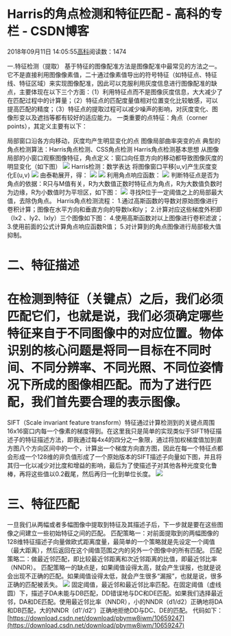 
# Harris的角点检测和特征匹配 - 高科的专栏 - CSDN博客

2018年09月11日 14:05:55[高科](https://me.csdn.net/pbymw8iwm)阅读数：1474


一.特征检测（提取）
基于特征的图像配准方法是图像配准中最常见的方法之一。它不是直接利用图像像素值，二十通过像素值导出的符号特征（如特征点、特征线、特征区域）来实现图像配准，因此可以克服利用灰度信息进行图像配准的缺点，主要体现在以下三个方面：（1）利用特征点而不是图像灰度信息，大大减少了在匹配过程中的计算量；（2）特征点的匹配度量值相对位置变化比较敏感，可以提高匹配的精度；（3）特征点的提取过程可以减少噪声的影响，对灰度变化、图像形变以及遮挡等都有较好的适应能力。
一类重要的点特征：角点（corner points），其定义主要有以下：

局部窗口沿各方向移动，灰度均产生明显变化的点
图像局部曲率突变的点
典型的角点检测算法：Harris角点检测、CSS角点检测
Harris角点检测基本思想
从图像局部的小窗口观察图像特征，角点定义：窗口向任意方向的移动都导致图像灰度的明显变化（如下图）
![](https://img-blog.csdn.net/20151029225637325?watermark/2/text/aHR0cDovL2Jsb2cuY3Nkbi5uZXQv/font/5a6L5L2T/fontsize/400/fill/I0JBQkFCMA==/dissolve/70/gravity/Center)
Harris检测：数学表达
将图像窗口平移[u,v]产生灰度变化E(u,v)
![](https://img-blog.csdn.net/20151030084301218?watermark/2/text/aHR0cDovL2Jsb2cuY3Nkbi5uZXQv/font/5a6L5L2T/fontsize/400/fill/I0JBQkFCMA==/dissolve/70/gravity/Center)
由泰勒展开，得：
![](https://img-blog.csdn.net/20151030084528619?watermark/2/text/aHR0cDovL2Jsb2cuY3Nkbi5uZXQv/font/5a6L5L2T/fontsize/400/fill/I0JBQkFCMA==/dissolve/70/gravity/Center)
![](https://img-blog.csdn.net/20151030084650433?watermark/2/text/aHR0cDovL2Jsb2cuY3Nkbi5uZXQv/font/5a6L5L2T/fontsize/400/fill/I0JBQkFCMA==/dissolve/70/gravity/Center)
利用角点响应函数：
![](https://img-blog.csdn.net/20151030084852888?watermark/2/text/aHR0cDovL2Jsb2cuY3Nkbi5uZXQv/font/5a6L5L2T/fontsize/400/fill/I0JBQkFCMA==/dissolve/70/gravity/Center)
判断特征点是否为角点的依据：R只与M值有关，R为大数值正数时特征点为角点，R为大数值负数时为边缘，R为小数值时为平坦区，如下图：
![](https://img-blog.csdn.net/20151030085303911?watermark/2/text/aHR0cDovL2Jsb2cuY3Nkbi5uZXQv/font/5a6L5L2T/fontsize/400/fill/I0JBQkFCMA==/dissolve/70/gravity/Center)
寻找R位于一定阈值之上的局部最大值，去除伪角点。
Harris角点检测流程：
1.通过高斯函数的导数对原始图像进行卷积计算；图像在水平方向和垂直方向的导数Ix和Iy；
2.计算对应这些梯度外积即（Ix2 、Iy2、IxIy）三个图像如下图：
4.使用高斯函数对以上图像进行卷积滤波；
3.使用前面的公式计算角点响应函数R值；
5.对计算到的角点图像进行局部极大值抑制。

# 二、特征描述
# 在检测到特征（关键点）之后，我们必须匹配它们，也就是说，我们必须确定哪些特征来自于不同图像中的对应位置。物体识别的核心问题是将同一目标在不同时间、不同分辨率、不同光照、不同位姿情况下所成的图像相匹配。而为了进行匹配，我们首先要合理的表示图像。
SIFT（Scale invariant feature transform）特征通过计算检测到的关键点周围16x16窗口内每一个像素的梯度得到。在这里我只是简单的实现类似于SIFT特征描述子的特征描述方法，即我通过每4x4的四分之一象限，通过将加权梯度值加到直方图八个方向区间中的一个，计算出一个梯度方向直方图，因此在每一个特征点都会形成一个128维的非负值形成了一个原始版本的SIFT描述子向量如下图，并且将其归一化以减少对比度和增益的影响，最后为了使描述子对其他各种光度变化鲁棒，再将这些值以0.2截尾，然后再归一化到单位长度。
![](https://img-blog.csdn.net/20151030165707489?watermark/2/text/aHR0cDovL2Jsb2cuY3Nkbi5uZXQv/font/5a6L5L2T/fontsize/400/fill/I0JBQkFCMA==/dissolve/70/gravity/Center)

# 三、特征匹配
一旦我们从两幅或者多幅图像中提取到特征及其描述子后，下一步就是要在这些图像之间建立一些初始特征之间的匹配。
匹配策略一：对前面提取到的两幅图像的128维特征描述子向量做欧式距离度量，最简单的一个策略就是先设定一个阈值（最大距离），然后返回在这个阈值范围之内的另外一个图像中的所有匹配。
匹配策略二：做最近邻匹配，即比较最近邻距离和次近邻距离的比值，即最近邻比率（NNDR）。
匹配策略一的缺点是，如果阈值设得太高，就会产生误报，也就是说会出现不正确的匹配。如果阈值设得太低，就会产生很多“漏报”，也就是说，很多正确的匹配被丢失。
![](https://img-blog.csdn.net/20151030170604893?watermark/2/text/aHR0cDovL2Jsb2cuY3Nkbi5uZXQv/font/5a6L5L2T/fontsize/400/fill/I0JBQkFCMA==/dissolve/70/gravity/Center)
固定阈值，最近邻和最近邻比率匹配。在固定阈值（虚线圆）下，描述子DA未能与DB匹配，DD错误地与DC和DE匹配。如果我们选择最近邻，DA和DE匹配。使用最近邻比率（NNDR），小的NNDR（d1/d2）正确地将DA和DB匹配，大的NNDR（d1'/d2'）正确地拒绝DD与DC、DE的匹配。
代码如下：
[https://download.csdn.net/download/pbymw8iwm/10659247](https://download.csdn.net/download/pbymw8iwm/10659247)

